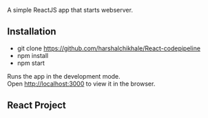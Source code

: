 A simple ReactJS app that starts webserver.

## Installation
- git clone https://github.com/harshalchikhale/React-codepipeline
- npm install
- npm start

Runs the app in the development mode.<br />
Open [http://localhost:3000](http://localhost:3000) to view it in the browser.



##  React Project
